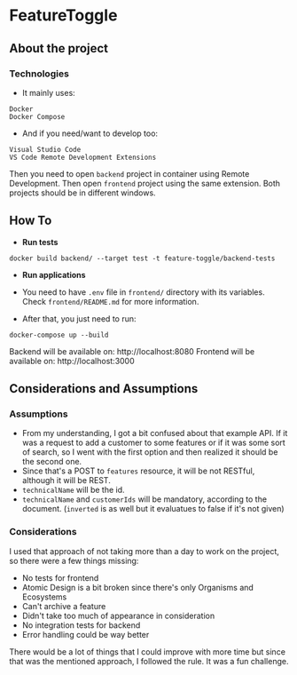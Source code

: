 # FeatureToggle

## About the project ##

### Technologies ###

* It mainly uses:
```
Docker
Docker Compose
```

* And if you need/want to develop too:
```
Visual Studio Code
VS Code Remote Development Extensions
```

Then you need to open `backend` project in container using Remote Development. Then open `frontend` project using the same extension. Both projects should be in different windows.

## How To ##

* **Run tests**

`docker build backend/ --target test -t feature-toggle/backend-tests`

* **Run applications**

* You need to have `.env` file in `frontend/` directory with its variables. Check `frontend/README.md` for more information.

* After that, you just need to run:

`docker-compose up --build`

Backend will be available on: http://localhost:8080
Frontend will be available on: http://localhost:3000

## Considerations and Assumptions ##

### Assumptions

* From my understanding, I got a bit confused about that example API. If it was a request to add a customer to some features or if it was some sort of search, so I went with the first option and then realized it should be the second one.
* Since that's a POST to `features` resource, it will be not RESTful, although it will be REST.
* `technicalName` will be the id.
* `technicalName` and `customerIds` will be mandatory, according to the document. (`inverted` is as well but it evaluatues to false if it's not given)

### Considerations

I used that approach of not taking more than a day to work on the project, so there were a few things missing:

* No tests for frontend
* Atomic Design is a bit broken since there's only Organisms and Ecosystems
* Can't archive a feature
* Didn't take too much of appearance in consideration
* No integration tests for backend
* Error handling could be way better

There would be a lot of things that I could improve with more time but since that was the mentioned approach, I followed the rule. It was a fun challenge.
